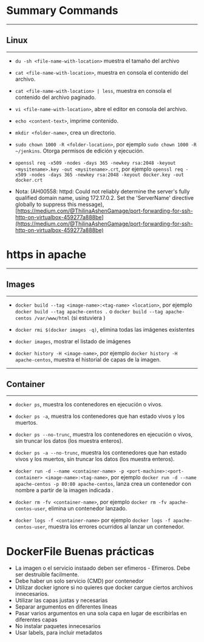 # Summary Commands




-------------------------

## Linux

-------------------------

* `du -sh <file-name-with-location>` muestra el tamaño del archivo
* `cat <file-name-with-location>`, muestra en consola el contenido del archivo.
* `cat <file-name-with-location> | less`, muestra en consola el contenido del archivo paginado.
* `vi <file-name-with-location>`, abre el editor en consola del archivo.
* `echo <content-text>`, imprime contenido.
* `mkdir <folder-name>`, crea un directorio.
* `sudo chown 1000 -R <folder-location>`, por ejemplo `sudo chown 1000 -R ~/jenkins`. Otorga permisos de edición y ejecución.
* `openssl req -x509 -nodes -days 365 -newkey rsa:2048 -keyout <mysitename>.key -out <mysitename>.crt`, por ejemplo `openssl req -x509 -nodes -days 365 -newkey rsa:2048 -keyout docker.key -out docker.crt` 

* Nota: (AH00558: httpd: Could not reliably determine the server's fully qualified domain name, using 172.17.0.2. Set the 'ServerName' directive globally to suppress this message), [https://medium.com/@ThilinaAshenGamage/port-forwarding-for-ssh-http-on-virtualbox-459277a888be](https://medium.com/@ThilinaAshenGamage/port-forwarding-for-ssh-http-on-virtualbox-459277a888be)

# https in apache



-------------------------

## Images

-------------------------

* `docker build --tag <image-name>:<tag-name> <location>`, por ejemplo `docker build --tag apache-centos .` o `docker build --tag apache-centos /var/www/html` (si estuviera )
* `docker rmi $(docker images -q)`, elimina todas las imágenes existentes
* `docker images`, mostrar el listado de imágenes

* `docker history -H <image-name>`, por ejemplo `docker history -H apache-centos`, muestra el historial de capas de la imagen.

-------------------------

## Container

-------------------------

* `docker ps`, muestra los contenedores en ejecución o vivos.
* `docker ps -a`, muestra los contenedores que han estado vivos y los muertos.
* `docker ps --no-trunc`, muestra los contenedores en ejecución o vivos, sin truncar los datos (los muestra enteros).
* `docker ps -a --no-trunc`, muestra los contenedores que han estado vivos y los muertos, sin truncar los datos (los muestra enteros).

* `docker run -d --name <container-name> -p <port-machine>:<port-container> <image-name>:<tag-name>`, por ejemplo `docker run -d --name apache-centos -p 80:80 apache-centos`, lanza crea un contenedor con nombre <container-name> a partir de la imagen indicada <image-name>.

* `docker rm -fv <container-name>`, por ejemplo `docker rm -fv apache-centos-user`, elimina un contenedor lanzado.

* `docker logs -f <container-name>` por ejemplo `docker logs -f apache-centos-user`, muestra los errores ocurridos al lanzar un contenedor.


# DockerFile Buenas prácticas

* La imagen o el servicio instaado deben ser efimeros - Efímeros. Debe ser destruible facilmente.
* Debe haber un solo servicio (CMD) por contenedor
* Utilizar docker ignore si no quieres que docker cargue ciertos archivos innecesarios.
* Utilizar las capas justas y necesarias
* Separar argumentos en diferentes líneas
* Pasar varios argumentos en una sola capa en lugar de escribirlas en diferentes capas
* No instalar paquetes innecesarios
* Usar labels, para incluir metadatos